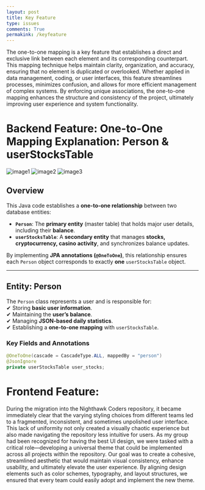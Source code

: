 ```yaml
---
layout: post
title: Key Feature
type: issues
comments: True
permakink: /keyfeature
---
```



The one-to-one mapping is a key feature that establishes a direct and exclusive link between each element and its corresponding counterpart. This mapping technique helps maintain clarity, organization, and accuracy, ensuring that no element is duplicated or overlooked. Whether applied in data management, coding, or user interfaces, this feature streamlines processes, minimizes confusion, and allows for more efficient management of complex systems. By enforcing unique associations, the one-to-one mapping enhances the structure and consistency of the project, ultimately improving user experience and system functionality.


# Backend Feature: **One-to-One Mapping Explanation: Person & userStocksTable**

<img src="{{site.baseurl}}/images/keyfeature1.png" alt="image1">
<img src="{{site.baseurl}}/images/keyfeature2.png" alt="image2">
<img src="{{site.baseurl}}/images/keyfeature3.png" alt="image3">

## **Overview**
This Java code establishes a **one-to-one relationship** between two database entities:  
- **`Person`**: The **primary entity** (master table) that holds major user details, including their **balance**.
- **`userStocksTable`**: A **secondary entity** that manages **stocks, cryptocurrency, casino activity**, and synchronizes balance updates.

By implementing **JPA annotations (`@OneToOne`)**, this relationship ensures each `Person` object corresponds to exactly **one** `userStocksTable` object.

---

## **Entity: Person**
The `Person` class represents a user and is responsible for:  
✔ Storing **basic user information**.  
✔ Maintaining the **user’s balance**.  
✔ Managing **JSON-based daily statistics**.  
✔ Establishing a **one-to-one mapping** with `userStocksTable`.

### **Key Fields and Annotations**
```java
@OneToOne(cascade = CascadeType.ALL, mappedBy = "person")
@JsonIgnore
private userStocksTable user_stocks;
```

# Frontend Feature: 
During the migration into the Nighthawk Coders repository, it became immediately clear that the varying styling choices from different teams led to a fragmented, inconsistent, and sometimes unpolished user interface. This lack of uniformity not only created a visually chaotic experience but also made navigating the repository less intuitive for users. As my group had been recognized for having the best UI design, we were tasked with a critical role—developing a universal theme that could be implemented across all projects within the repository. Our goal was to create a cohesive, streamlined aesthetic that would maintain visual consistency, enhance usability, and ultimately elevate the user experience. By aligning design elements such as color schemes, typography, and layout structures, we ensured that every team could easily adopt and implement the new theme.

